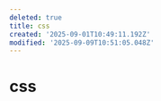 ```yaml
---
deleted: true
title: css
created: '2025-09-01T10:49:11.192Z'
modified: '2025-09-09T10:51:05.048Z'
---
```


# css

